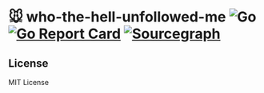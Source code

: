 # 🐭 who-the-hell-unfollowed-me ![Go](https://github.com/wuhan005/who-the-hell-unfollowed-me/workflows/Go/badge.svg) [![Go Report Card](https://goreportcard.com/badge/github.com/wuhan005/who-the-hell-unfollowed-me)](https://goreportcard.com/report/github.com/wuhan005/who-the-hell-unfollowed-me) [![Sourcegraph](https://img.shields.io/badge/view%20on-Sourcegraph-brightgreen.svg?logo=sourcegraph)](https://sourcegraph.com/github.com/wuhan005/who-the-hell-unfollowed-me)

## License

MIT License
